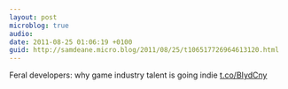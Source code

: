 ```yaml
---
layout: post
microblog: true
audio: 
date: 2011-08-25 01:06:19 +0100
guid: http://samdeane.micro.blog/2011/08/25/t106517726964613120.html
---
```

Feral developers: why game industry talent is going indie [t.co/BIydCny](http://t.co/BIydCny)
